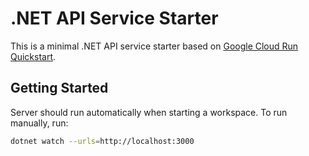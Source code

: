 # .NET API Service Starter

This is a minimal .NET API service starter based on [Google Cloud Run Quickstart](https://cloud.google.com/run/docs/quickstarts/build-and-deploy/deploy-dotnet-service).

## Getting Started

Server should run automatically when starting a workspace. To run manually, run:
```sh
dotnet watch --urls=http://localhost:3000
```